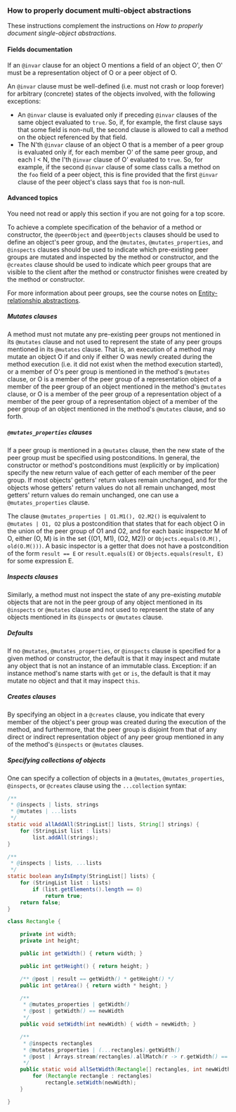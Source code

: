 ### How to properly document multi-object abstractions

These instructions complement the instructions on _How to properly document single-object abstractions_.

#### Fields documentation

If an `@invar` clause for an object O mentions a field of an object O', then O' must be a representation object of O or a peer object of O.

An `@invar` clause must be well-defined (i.e. must not crash or loop forever) for arbitrary (concrete) states of the objects involved, with the following exceptions:
- An `@invar` clause is evaluated only if preceding `@invar` clauses of the same object evaluated to `true`. So, if, for example, the first clause says that some field is non-null, the second clause is allowed to call a method on the object referenced by that field.
- The N'th `@invar` clause of an object O that is a member of a peer group is evaluated only if, for each member O' of the same peer group, and each I < N, the I'th `@invar` clause of O' evaluated to `true`. So, for example, if the second `@invar` clause of some class calls a method on the `foo` field of a peer object, this is fine provided that the first `@invar` clause of the peer object's class says that `foo` is non-null.

#### Advanced topics

You need not read or apply this section if you are not going for a top score.

To achieve a complete specification of the behavior of a method or constructor, the `@peerObject` and `@peerObjects` clauses should be used to define an object's peer group, and the `@mutates`, `@mutates_properties`, and `@inspects` clauses should be used to indicate which pre-existing peer groups are mutated and inspected by the method or constructor, and the `@creates` clause should be used to indicate which peer groups that are visible to the client after the method or constructor finishes were created by the method or constructor.

For more information about peer groups, see the course notes on [Entity-relationship abstractions](entity_relationship_abstractions.md).

##### Mutates clauses

A method must not mutate any pre-existing peer groups not mentioned in its `@mutates` clause and not used to represent the state of any peer groups mentioned in its `@mutates` clause. That is, an execution of a method may mutate an object O if and only if either O was newly created during the method execution (i.e. it did not exist when the method execution started), or a member of O's peer group is mentioned in the method's `@mutates` clause, or O is a member of the peer group of a representation object of a member of the peer group of an object mentioned in the method's `@mutates` clause, or O is a member of the peer group of a representation object of a member of the peer group of a representation object of a member of the peer group of an object mentioned in the method's `@mutates` clause, and so forth.

##### `@mutates_properties` clauses

If a peer group is mentioned in a `@mutates` clause, then the new state of the peer group must be specified using postconditions. In general, the constructor or method's postconditions must (explicitly or by implication) specify the new return value of each getter of each member of the peer group. If most objects' getters' return values remain unchanged, and for the objects whose getters' return values do not all remain unchanged, most getters' return values do remain unchanged, one can use a `@mutates_properties` clause.

The clause `@mutates_properties | O1.M1(), O2.M2()` is equivalent to `@mutates | O1, O2` plus a postcondition that states that for each object O in the union of the peer group of O1 and O2, and for each basic inspector M of O, either (O, M) is in the set {(O1, M1), (O2, M2)} or `Objects.equals(O.M(), old(O.M()))`. A basic inspector is a getter that does not have a postcondition of the form `result == E` or `result.equals(E)` or `Objects.equals(result, E)` for some expression E.

##### Inspects clauses

Similarly, a method must not inspect the state of any pre-existing *mutable* objects that are not in the peer group of any object mentioned in its `@inspects` or `@mutates` clause and not used to represent the state of any objects mentioned in its `@inspects` or `@mutates` clause.

##### Defaults

If no `@mutates`, `@mutates_properties`, or `@inspects` clause is specified for a given method or constructor, the default is that it may inspect and mutate any object that is not an instance of an immutable class. Exception: if an instance method's name starts with `get` or `is`, the default is that it may mutate no object and that it may inspect `this`.

##### Creates clauses

By specifying an object in a `@creates` clause, you indicate that every member of the object's peer group was created during the execution of the method, and furthermore, that the peer group is disjoint from that of any direct or indirect representation object of any peer group mentioned in any of the method's `@inspects` or `@mutates` clauses.

##### Specifying collections of objects

One can specify a collection of objects in a `@mutates`, `@mutates_properties`, `@inspects`, or `@creates` clause using the `...collection` syntax:
```java
/**
 * @inspects | lists, strings
 * @mutates | ...lists
 */
static void allAddAll(StringList[] lists, String[] strings) {
    for (StringList list : lists)
        list.addAll(strings);
}

/**
 * @inspects | lists, ...lists
 */
static boolean anyIsEmpty(StringList[] lists) {
    for (StringList list : lists)
        if (list.getElements().length == 0)
            return true;
    return false;
}

class Rectangle {

    private int width;
    private int height;

    public int getWidth() { return width; }

    public int getHeight() { return height; }

    /** @post | result == getWidth() * getHeight() */
    public int getArea() { return width * height; }

    /**
     * @mutates_properties | getWidth()
     * @post | getWidth() == newWidth
     */
    public void setWidth(int newWidth) { width = newWidth; }

    /**
     * @inspects rectangles
     * @mutates_properties | (...rectangles).getWidth()
     * @post | Arrays.stream(rectangles).allMatch(r -> r.getWidth() == newWidth)
     */
    public static void allSetWidth(Rectangle[] rectangles, int newWidth) {
        for (Rectangle rectangle : rectangles)
            rectangle.setWidth(newWidth);
    }

}
```
